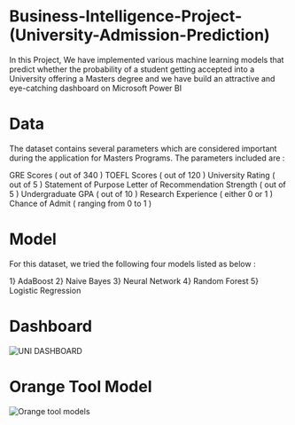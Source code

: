 # Business-Intelligence-Project-(University-Admission-Prediction) 

In this Project, We have implemented various machine learning models that predict whether the probability of a student getting accepted into a University offering a Masters degree and we have build an attractive and eye-catching dashboard on Microsoft Power BI 


# Data

The dataset contains several parameters which are considered important during the application for Masters Programs. The parameters included are :

GRE Scores ( out of 340 )
TOEFL Scores ( out of 120 )
University Rating ( out of 5 ) 
Statement of Purpose 
Letter of Recommendation Strength ( out of 5 )
Undergraduate GPA ( out of 10 ) 
Research Experience ( either 0 or 1 ) 
Chance of Admit ( ranging from 0 to 1 )


# Model 

For this dataset, we tried the following four models listed as below :

1} AdaBoost 
2} Naive Bayes 
3} Neural Network
4} Random Forest
5} Logistic Regression

# Dashboard 

![UNI DASHBOARD](https://user-images.githubusercontent.com/109656499/227271218-cbc37a4e-ac26-459f-a51b-502a7ecf1933.png)

# Orange Tool Model 


![Orange tool models](https://user-images.githubusercontent.com/109656499/227271812-f3c9a871-202c-416c-af18-7aed1d3aac6e.png)



